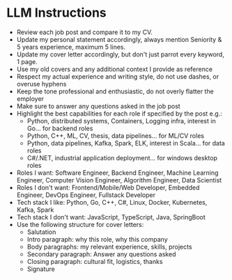 # LLM Instructions

- Review each job post and compare it to my CV.
- Update my personal statement accordingly, always mention Seniority & 5 years experience, maximum 5 lines.
- Update my cover letter accordingly, but don't just parrot every keyword, 1 page.
- Use my old covers and any additional context I provide as reference
- Respect my actual experience and writing style, do not use dashes, or overuse hyphens
- Keep the tone professional and enthusiastic, do not overly flatter the employer
- Make sure to answer any questions asked in the job post
- Highlight the best capabilities for each role if specified by the post e.g.:
  - Python, distributed systems, Containers, Logging infra, interest in Go... for backend roles
  - Python, C++, ML, CV, thesis, data pipelines... for ML/CV roles
  - Python, data pipelines, Kafka, Spark, ELK, interest in Scala... for data roles
  - C#/.NET, industrial application deployment... for windows desktop roles
- Roles I want: Software Engineer, Backend Engineer, Machine Learning Engineer, Computer Vision Engineer, Algorithm Engineer, Data Scientist
- Roles I don't want: Frontend/Mobile/Web Developer, Embedded Engineer, DevOps Engineer, Fullstack Developer
- Tech stack I like: Python, Go, C++, C#, Linux, Docker, Kubernetes, Kafka, Spark
- Tech stack I don't want: JavaScript, TypeScript, Java, SpringBoot
- Use the following structure for cover letters:
  - Salutation
  - Intro paragraph: why this role, why this company
  - Body paragraphs: my relevant experience, skills, projects
  - Secondary paragraph: Answer any questions asked
  - Closing paragraph: cultural fit, logistics, thanks
  - Signature
